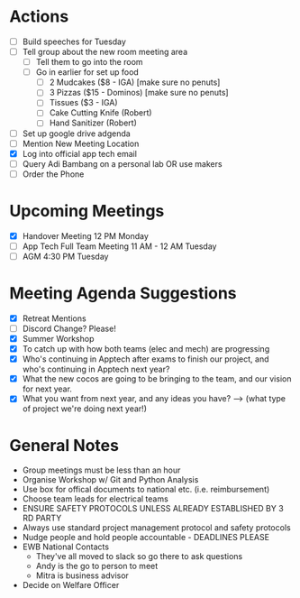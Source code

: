 # Actions
- [ ] Build speeches for Tuesday
- [ ] Tell group about the new room meeting area
    - [ ] Tell them to go into the room
    - [ ] Go in earlier for set up food
        - [ ] 2 Mudcakes ($8 - IGA) [make sure no penuts]
        - [ ] 3 Pizzas ($15 - Dominos) [make sure no penuts]
        - [ ] Tissues ($3 - IGA)
        - [ ] Cake Cutting Knife (Robert)
        - [ ] Hand Sanitizer (Robert)
- [ ] Set up google drive adgenda
- [ ] Mention New Meeting Location
- [x] Log into official app tech email
- [ ] Query Adi Bambang on a personal lab OR use makers
- [ ] Order the Phone

# Upcoming Meetings
- [x] Handover Meeting 12 PM Monday
- [ ] App Tech Full Team Meeting 11 AM - 12 AM Tuesday
- [ ] AGM 4:30 PM Tuesday

# Meeting Agenda Suggestions
- [x] Retreat Mentions
- [ ] Discord Change? Please!
- [x] Summer Workshop
- [x] To catch up with how both teams (elec and mech) are progressing
- [x] Who's continuing in Apptech after exams to finish our project, and who's continuing in Apptech next year?
- [x] What the new cocos are going to be bringing to the team, and our vision for next year.
- [x] What you want from next year, and any ideas you have? --> (what type of project we're doing next year!)

# General Notes
- Group meetings must be less than an hour
- Organise Workshop w/ Git and Python Analysis
- Use box for offical documents to national etc. (i.e. reimbursement)
- Choose team leads for electrical teams
- ENSURE SAFETY PROTOCOLS UNLESS ALREADY ESTABLISHED BY 3 RD PARTY
- Always use standard project management protocol and safety protocols
- Nudge people and hold people accountable - DEADLINES PLEASE
- EWB National Contacts
    - They've all moved to slack so go there to ask questions
    - Andy is the go to person to meet
    - Mitra is business advisor
- Decide on Welfare Officer

